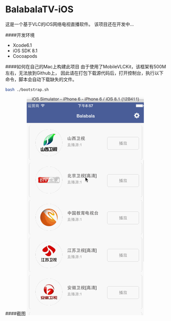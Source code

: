 BalabalaTV-iOS
=================

这是一个基于VLC的iOS网络电视直播软件。
该项目还在开发中...

####开发环境

* Xcode6.1
* iOS SDK 8.1
* Cocoapods



####如何在自己的Mac上构建此项目
由于使用了MobileVLCKit，该框架有500M左右，无法放到Github上，
因此请在打包下载源代码后，打开控制台，执行以下命令，脚本会自动下载缺失的文件。
```bash
bash ./bootstrap.sh
```

####截图
![screenshot](screenshot.gif)